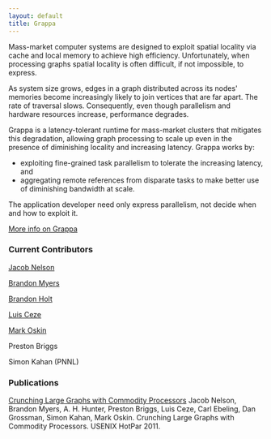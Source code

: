 ```yaml
---
layout: default
title: Grappa
---
```

Mass-market computer systems are designed to exploit spatial locality
via cache and local memory to achieve high efficiency. Unfortunately,
when processing graphs spatial locality is often difficult, if not
impossible, to express.

As system size grows, edges in a graph distributed across its nodes'
memories become increasingly likely to join vertices that are far apart.
The rate of traversal slows. Consequently, even though parallelism and
hardware resources increase, performance degrades.

Grappa is a latency-tolerant runtime for mass-market clusters that
mitigates this degradation, allowing graph processing to scale up even
in the presence of diminishing locality and increasing latency. Grappa
works by:

-   exploiting fine-grained task parallelism to tolerate the increasing
    latency, and
-   aggregating remote references from disparate tasks to make better
    use of diminishing bandwidth at scale.

The application developer need only express parallelism, not decide when
and how to exploit it.

[More info on Grappa](http://grappa.io)

### Current Contributors

[Jacob Nelson](http://homes.cs.washington.edu/~nelson/)

[Brandon Myers](http://homes.cs.washington.edu/~bdmyers/)

[Brandon Holt](http://homes.cs.washington.edu/~bholt/)

[Luis Ceze](http://www.cs.washington.edu/homes/luisceze/)

[Mark Oskin](http://homes.cs.washington.edu/~oskin/)

Preston Briggs

Simon Kahan (PNNL)

### Publications

[Crunching Large Graphs with Commodity
Processors](http://www.usenix.org/event/hotpar11/tech/final_files/Nelson.pdf)
Jacob Nelson, Brandon Myers, A. H. Hunter, Preston Briggs, Luis Ceze,
Carl Ebeling, Dan Grossman, Simon Kahan, Mark Oskin. Crunching Large
Graphs with Commodity Processors. USENIX HotPar 2011.
